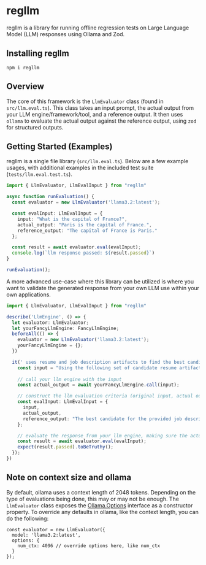 # regllm

regllm is a library for running offline regression tests on Large Language Model (LLM) responses using Ollama and Zod.

## Installing regllm

```
npm i regllm
```

## Overview

The core of this framework is the `LlmEvaluator` class (found in `src/llm.eval.ts`). This class takes an input prompt, the actual output from your LLM engine/framework/tool, and a reference output. It then uses `ollama` to evaluate the actual output against the reference output, using `zod` for structured outputs.

## Getting Started (Examples)


regllm is a single file library (`src/llm.eval.ts`). Below are a few example usages, with additional examples in the included test suite (`tests/llm.eval.test.ts`).

```typescript
import { LlmEvaluator, LlmEvalInput } from "regllm"

async function runEvaluation() {
  const evaluator = new LlmEvaluator('llama3.2:latest');

  const evalInput: LlmEvalInput = {
    input: "What is the capital of France?",
    actual_output: "Paris is the capital of France.",
    reference_output: "The capital of France is Paris."
  };

  const result = await evaluator.eval(evalInput);
  console.log(`llm response passed: ${result.passed}`)
}

runEvaluation();
```

A more advanced use-case where this library can be utilized is where you want to validate the generated response from your own LLM use within your own applications. 

```typescript
import { LlmEvaluator, LlmEvalInput } from "regllm"

describe('LlmEngine', () => {
  let evaluator: LlmEvaluator;
  let yourFancyLlmEngine: FancyLlmEngine;
  beforeAll(() => {
    evaluator = new LlmEvaluator('llama3.2:latest');
    yourFancyLlmEngine = {};
  })

  it(' uses resume and job description artifacts to find the best candidate', async () => {
    const input = "Using the following set of candidate resume artifacts ${process.env.RESUME_ARTIFACTS_CONTENT}, help me find the single best candidate for the following job description: ${process.env.JOB_DESCRIPTION_CONTENT}";
    
    // call your llm engine with the input
    const actual_output = await yourFancyLlmEngine.call(input);

    // construct the llm evaluation criteria (original input, actual output provided by your llm engine and the expected response)
    const evalInput: LlmEvalInput = {
      input,
      actual_output,
      reference_output: "The best candidate for the provided job description is Abraham Lincoln"
    };

    // evaluate the response from your llm engine, making sure the actual response is inline with the expected response
    const result = await evaluator.eval(evalInput);
    expect(result.passed).toBeTruthy();
  });
})
```

## Note on context size and ollama
By default, ollama uses a context length of 2048 tokens. Depending on the type of evaluations being done, this may or may not be enough. The `LlmEvaluator` class exposes the [Ollama.Options](https://github.com/ollama/ollama-js/blob/c9793cc644592ec18f2a241774c7822fa43bf580/src/interfaces.ts#L12) interface as a constructor property. To override any defaults in ollama, like the context length, you can do the following:

```
const evaluator = new LlmEvaluator({
  model: 'llama3.2:latest',
  options: {
    num_ctx: 4096 // override options here, like num_ctx
  }
});
```